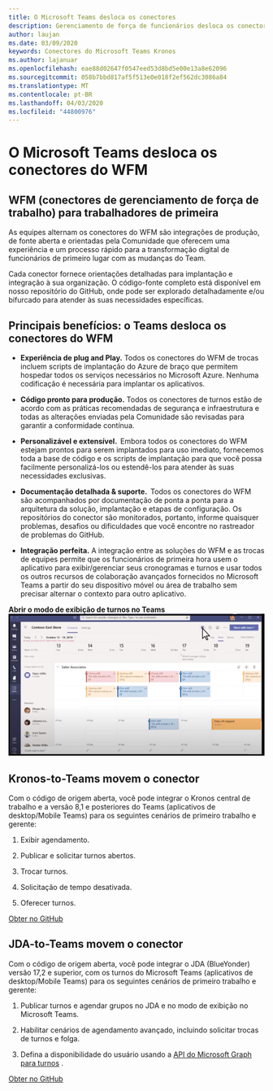```yaml
---
title: O Microsoft Teams desloca os conectores
description: Gerenciamento de força de funcionários desloca os conectores para o Teams
author: laujan
ms.date: 03/09/2020
keywords: Conectores do Microsoft Teams Kronos
ms.author: lajanuar
ms.openlocfilehash: eae88d02647f0547eed53d8bd5e00e13a8e62096
ms.sourcegitcommit: 058b7bbd817af5f513e0e018f2ef562dc3086a84
ms.translationtype: MT
ms.contentlocale: pt-BR
ms.lasthandoff: 04/03/2020
ms.locfileid: "44800976"
---
```

# <a name="microsoft-teams-shifts-wfm-connectors"></a>O Microsoft Teams desloca os conectores do WFM  

## <a name="workforce-management-connectors-wfm-for-firstline-workers"></a>WFM (conectores de gerenciamento de força de trabalho) para trabalhadores de primeira 

As equipes alternam os conectores do WFM são integrações de produção, de fonte aberta e orientadas pela Comunidade que oferecem uma experiência e um processo rápido para a transformação digital de funcionários de primeiro lugar com as mudanças do Team. 

Cada conector fornece orientações detalhadas para implantação e integração à sua organização. O código-fonte completo está disponível em nosso repositório do GitHub, onde pode ser explorado detalhadamente e/ou bifurcado para atender às suas necessidades específicas.

## <a name="key-benefits-teams-shifts-wfm-connectors"></a>Principais benefícios: o Teams desloca os conectores do WFM

* **Experiência de plug and Play.** Todos os conectores do WFM de trocas incluem scripts de implantação do Azure de braço que permitem hospedar todos os serviços necessários no Microsoft Azure. Nenhuma codificação é necessária para implantar os aplicativos.

* **Código pronto para produção.** Todos os conectores de turnos estão de acordo com as práticas recomendadas de segurança e infraestrutura e todas as alterações enviadas pela Comunidade são revisadas para garantir a conformidade contínua.

* **Personalizável e extensível.**  Embora todos os conectores do WFM estejam prontos para serem implantados para uso imediato, fornecemos toda a base de código e os scripts de implantação para que você possa facilmente personalizá-los ou estendê-los para atender às suas necessidades exclusivas.

* **Documentação detalhada & suporte.**  Todos os conectores do WFM são acompanhados por documentação de ponta a ponta para a arquitetura da solução, implantação e etapas de configuração. Os repositórios do conector são monitorados, portanto, informe quaisquer problemas, desafios ou dificuldades que você encontre no rastreador de problemas do GitHub.

* **Integração perfeita.** A integração entre as soluções do WFM e as trocas de equipes permite que os funcionários de primeira hora usem o aplicativo para exibir/gerenciar seus cronogramas e turnos e usar todos os outros recursos de colaboração avançados fornecidos no Microsoft Teams a partir do seu dispositivo móvel ou área de trabalho sem precisar alternar o contexto para outro aplicativo.

**Abrir o modo de exibição de turnos no Teams**  
![Abrir turnos no Teams](../assets/images/teams-open-shifts-view.png)

## <a name="kronos-to-teams-shifts-connector"></a>Kronos-to-Teams movem o conector

Com o código de origem aberta, você pode integrar o Kronos central de trabalho e a versão 8,1 e posteriores do Teams (aplicativos de desktop/Mobile Teams) para os seguintes cenários de primeiro trabalho e gerente:

1. Exibir agendamento.

1. Publicar e solicitar turnos abertos.

1. Trocar turnos.

1. Solicitação de tempo desativada.

1. Oferecer turnos.

[Obter no GitHub]( https://aka.ms/KronosShiftsConnector)

## <a name="jda-to-teams-shifts-connector"></a>JDA-to-Teams movem o conector

Com o código de origem aberta, você pode integrar o JDA (BlueYonder) versão 17,2 e superior, com os turnos do Microsoft Teams (aplicativos de desktop/Mobile Teams) para os seguintes cenários de primeiro trabalho e gerente:

1. Publicar turnos e agendar grupos no JDA e no modo de exibição no Microsoft Teams.

1. Habilitar cenários de agendamento avançado, incluindo solicitar trocas de turnos e folga.

1. Defina a disponibilidade do usuário usando a [API do Microsoft Graph para turnos](/graph/api/resources/shift?view=graph-rest-beta) .

[Obter no GitHub](https://aka.ms/JDAShiftsConnector)</br></br>
